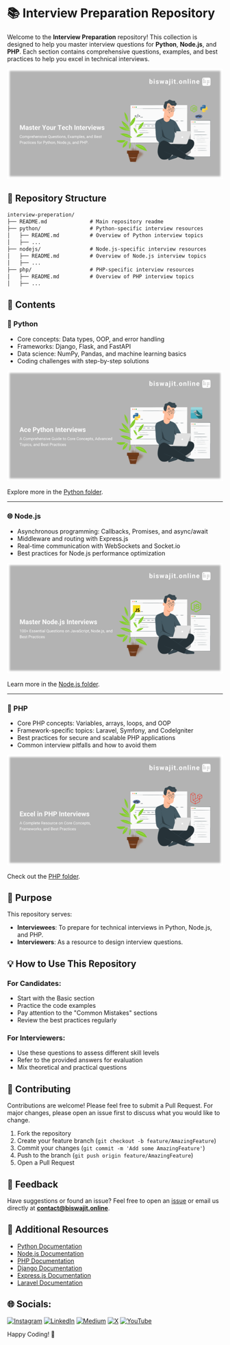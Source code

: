 # 📚 Interview Preparation Repository

Welcome to the **Interview Preparation** repository! This collection is designed to help you master interview questions for **Python**, **Node.js**, and **PHP**. Each section contains comprehensive questions, examples, and best practices to help you excel in technical interviews.

![Main Banner@2x.png](./img/Main%20Banner@2x.png)

## 📂 Repository Structure

```plaintext
interview-preperation/
├── README.md              # Main repository readme
├── python/                # Python-specific interview resources
│   ├── README.md          # Overview of Python interview topics
│   ├── ...
├── nodejs/                # Node.js-specific interview resources
│   ├── README.md          # Overview of Node.js interview topics
│   ├── ...
├── php/                   # PHP-specific interview resources
│   ├── README.md          # Overview of PHP interview topics
│   ├── ...
```

## 📖 Contents

### 🐍 Python
- Core concepts: Data types, OOP, and error handling
- Frameworks: Django, Flask, and FastAPI
- Data science: NumPy, Pandas, and machine learning basics
- Coding challenges with step-by-step solutions

![Python Banner@2x.png](./img/Python%20Banner@2x.png)

Explore more in the [Python folder](./python/README.md).

---

### 🌐 Node.js
- Asynchronous programming: Callbacks, Promises, and async/await
- Middleware and routing with Express.js
- Real-time communication with WebSockets and Socket.io
- Best practices for Node.js performance optimization

![Node Js Banner@2x.png](./img/Node%20Js%20Banner@2x.png)

Learn more in the [Node.js folder](./nodejs/README.md).

---

### 🐘 PHP
- Core PHP concepts: Variables, arrays, loops, and OOP
- Framework-specific topics: Laravel, Symfony, and CodeIgniter
- Best practices for secure and scalable PHP applications
- Common interview pitfalls and how to avoid them
  
![PHP Banner@2x.png](./img/PHP%20Banner@2x.png)

Check out the [PHP folder](./php/README.md).



## 🎯 Purpose

This repository serves:
- **Interviewees**: To prepare for technical interviews in Python, Node.js, and PHP.
- **Interviewers**: As a resource to design interview questions.

## 💡 How to Use This Repository

### For Candidates:
- Start with the Basic section
- Practice the code examples
- Pay attention to the "Common Mistakes" sections
- Review the best practices regularly

### For Interviewers:
- Use these questions to assess different skill levels
- Refer to the provided answers for evaluation
- Mix theoretical and practical questions

## 🤝 Contributing

Contributions are welcome! Please feel free to submit a Pull Request. For major changes, please open an issue first to discuss what you would like to change.

1. Fork the repository
2. Create your feature branch (`git checkout -b feature/AmazingFeature`)
3. Commit your changes (`git commit -m 'Add some AmazingFeature'`)
4. Push to the branch (`git push origin feature/AmazingFeature`)
5. Open a Pull Request

## 📧 Feedback

Have suggestions or found an issue? Feel free to open an [issue](https://github.com/biswajitfsd/interview-preperation/issues) or email us directly at **contact@biswajit.online**.

## 🔗 Additional Resources

- [Python Documentation](https://docs.python.org/3/)
- [Node.js Documentation](https://nodejs.org/docs/)
- [PHP Documentation](https://www.php.net/docs.php)
- [Django Documentation](https://docs.djangoproject.com/)
- [Express.js Documentation](https://expressjs.com/)
- [Laravel Documentation](https://laravel.com/docs/)

## 🌐 Socials:
[![Instagram](https://img.shields.io/badge/Instagram-%23E4405F.svg?logo=Instagram&logoColor=white)](https://instagram.com/biswajit_fsd) [![LinkedIn](https://img.shields.io/badge/LinkedIn-%230077B5.svg?logo=linkedin&logoColor=white)](https://linkedin.com/in/biswajitfsd) [![Medium](https://img.shields.io/badge/Medium-12100E?logo=medium&logoColor=white)](https://medium.com/@biswajitfsd) [![X](https://img.shields.io/badge/X-black.svg?logo=X&logoColor=white)](https://x.com/biswajitfsd) [![YouTube](https://img.shields.io/badge/YouTube-%23FF0000.svg?logo=YouTube&logoColor=white)](https://youtube.com/@biswajitfsd)


Happy Coding! 🚀